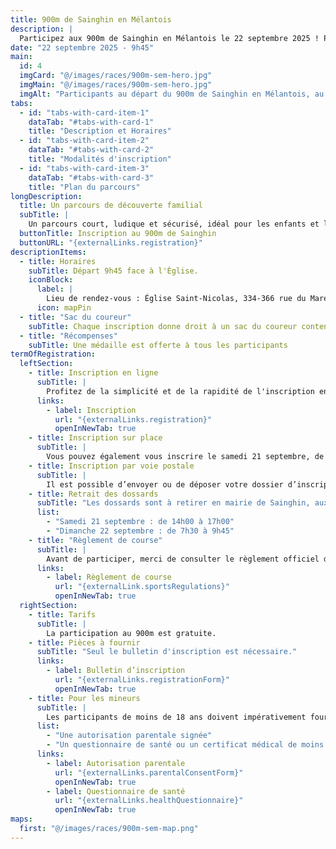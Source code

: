 ```yaml
---
title: 900m de Sainghin en Mélantois
description: |
  Participez aux 900m de Sainghin en Mélantois le 22 septembre 2025 ! Parcours nature certifié, échauffement, récompenses, inscription en ligne ou sur place. Tous les détails, horaires et modalités disponibles ici.
date: "22 septembre 2025 - 9h45"
main:
  id: 4
  imgCard: "@/images/races/900m-sem-hero.jpg"
  imgMain: "@/images/races/900m-sem-hero.jpg"
  imgAlt: "Participants au départ du 900m de Sainghin en Mélantois, au centre du village"
tabs:
  - id: "tabs-with-card-item-1"
    dataTab: "#tabs-with-card-1"
    title: "Description et Horaires"
  - id: "tabs-with-card-item-2"
    dataTab: "#tabs-with-card-2"
    title: "Modalités d'inscription"
  - id: "tabs-with-card-item-3"
    dataTab: "#tabs-with-card-3"
    title: "Plan du parcours"
longDescription:
  title: Un parcours de découverte familial
  subTitle: |
    Un parcours court, ludique et sécurisé, idéal pour les enfants et leurs familles souhaitant s’initier à la course à pied dans une ambiance conviviale. À travers les rues du village de Sainghin, cette boucle accessible met l’accent sur le plaisir de courir ensemble, sans pression de performance. C’est l’occasion parfaite de partager un moment sportif intergénérationnel, dans un cadre chaleureux et festif.
  buttonTitle: Inscription au 900m de Sainghin
  buttonURL: "{externalLinks.registration}"
descriptionItems:
  - title: Horaires
    subTitle: Départ 9h45 face à l'Église.
    iconBlock:
      label: |
        Lieu de rendez-vous : Église Saint-Nicolas, 334-366 rue du Maréchal Leclerc, 59262 Sainghin en Mélantois.
      icon: mapPin
  - title: "Sac du coureur"
    subTitle: Chaque inscription donne droit à un sac du coureur contenant le dossard.
  - title: "Récompenses"
    subTitle: Une médaille est offerte à tous les participants
termOfRegistration:
  leftSection:
    - title: Inscription en ligne
      subTitle: |
        Profitez de la simplicité et de la rapidité de l'inscription en ligne, accessible jusqu’au samedi 21 septembre à 12h00. Gagnez du temps le jour J en vous inscrivant à l’avance, depuis chez vous.
      links:
        - label: Inscription
          url: "{externalLinks.registration}"
          openInNewTab: true
    - title: Inscription sur place
      subTitle: |
        Vous pouvez également vous inscrire le samedi 21 septembre, de 14h00 à 17h00, directement à la Maison des Associations de Sainghin (210 boulevard du Maréchal Leclerc). Veillez à venir muni des documents requis pour finaliser votre inscription.
    - title: Inscription par voie postale
      subTitle: |
        Il est possible d’envoyer ou de déposer votre dossier d’inscription aux mairies de Sainghin ou de Péronne en Mélantois. Attention : les dossiers doivent être reçus au plus tard le mercredi 18 septembre. Pensez à anticiper les délais postaux.
    - title: Retrait des dossards
      subTitle: "Les dossards sont à retirer en mairie de Sainghin, aux horaires suivants :"
      list:
        - "Samedi 21 septembre : de 14h00 à 17h00"
        - "Dimanche 22 septembre : de 7h30 à 9h45"
    - title: "Règlement de course"
      subTitle: |
        Avant de participer, merci de consulter le règlement officiel de la course, qui précise l’ensemble des modalités de participation, consignes de sécurité, et règles sportives.
      links:
        - label: Règlement de course
          url: "{externalLink.sportsRegulations}"
          openInNewTab: true
  rightSection:
    - title: Tarifs
      subTitle: |
        La participation au 900m est gratuite.
    - title: Pièces à fournir
      subTitle: "Seul le bulletin d'inscription est nécessaire."
      links:
        - label: Bulletin d’inscription
          url: "{externalLinks.registrationForm}"
          openInNewTab: true
    - title: Pour les mineurs
      subTitle: |
        Les participants de moins de 18 ans doivent impérativement fournir :
      list:
        - "Une autorisation parentale signée"
        - "Un questionnaire de santé ou un certificat médical de moins de 6 mois"
      links:
        - label: Autorisation parentale
          url: "{externalLinks.parentalConsentForm}"
          openInNewTab: true
        - label: Questionnaire de santé
          url: "{externalLinks.healthQuestionnaire}"
          openInNewTab: true
maps:
  first: "@/images/races/900m-sem-map.png"
---
```

